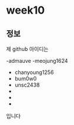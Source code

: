 # week10

## 정보


제 github 아이디는


-admauve
-meojung1624
- chanyoung1256
- bum0w0
- unsc2438
-
-
-

입니다
